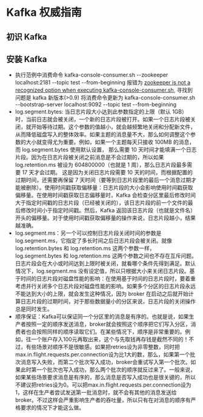 # Kafka 权威指南

## 初识 Kafka

## 安装 Kafka

* 执行范例中消费命令 kafka-console-consumer.sh --zookeeper localhost:2181 --topic test --from-beginning 报错为 [zookeeper is not a recognized option when executing kafka-console-consumer.sh](https://stackoverflow.com/a/53429129), 寻找到问题是 kafka 新版本(>0.9) 将消费命令更新为 kafka-console-consumer.sh --bootstrap-server localhost:9092 --topic test --from-beginning
* log.segment.bytes: 当日志片段大小达到此参数指定的上限（默认 1GB）时，当前日志就会被关闭，一个新的日志片段被打开。如果一个日志片段被关闭，就开始等待过期。这个参数的值越小，就会越频繁地关闭和分配新文件，从而降低磁盘写入的整体效率。如果主题的消息量不大，那么如何调整这个参数的大小就变得尤为重要。例如，如果一个主题每天只接收 100MB 的消息， 而 log.segment.bytes 使用默认设置， 那么需要 10 天时间才能填满一个日志片段。因为在日志片段被关闭之前消息是不会过期的，所以如果 log.retention.ms 被设为 604800000（也就是 1 周），那么日志片段最多需要 17 天才会过期。 这是因为关闭日志片段需要 10 天的时间，而根据配置的过期时间，还需要再保留 7 天时间（要等到日志片段里的最后一个消息过期才能被删除）。使用时间戳获取偏移量：日志片段的大小会影响使用时间戳获取偏移量。在使用时间戳获取日志偏移量时，Kafka 会检查分区里最后修改时间大于指定时间戳的日志片段（已经被关闭的），该日志片段的前一个文件的最后修改时间小于指定时间戳。然后，Kafka 返回该日志片段（也就是文件名）开头的偏移量。对于使用时间戳获取偏移量的操作来说，日志片段越小，结果越准确。
* log.segment.ms：另一个可以控制日志片段关闭时间的参数是 log.segment.ms，它指定了多长时间之后日志片段会被关闭。就像 log.retention.bytes 和 log.retention.ms 这两个参数一样，log.segment.bytes 和 log.retention.ms 这两个参数之间也不存在互斥问题。日志片段会在大小或时间达到上限时被关闭，就看哪个条件先得到满足。默认情况下，log.segment.ms 没有设定值，所以只根据大小来关闭日志片段。基于时间的日志片段对磁盘性能的影响：在使用基于时间的日志片段时，要着重考虑并行关闭多个日志片段对磁盘性能的影响。如果多个分区的日志片段永远不能达到大小的上限，就会发生这种情况，因为 broker 在启动之后就开始计算日志片段的过期时间，对于那些数据量小的分区来说，日志片段的关闭操作总是同时发生。
* 顺序保证：Kafka可以保证同一个分区里的消息是有序的。也就是说，如果生产者按照一定的顺序发送消息，broker就会按照这个顺序把它们写入分区，消费者也会按照同样的顺序读取它们。在某些情况下，顺序是非常重要的。例如，往一个账户存入100元再取出来，这个与先取钱再存钱是截然不同的！不过，有些场景对顺序不是很敏感。如果把retries设为非零整数，同时把max.in.flight.requests.per.connection设为比1大的数，那么，如果第一个批次消息写入失败，而第二个批次写入成功，broker会重试写入第一个批次。如果此时第一个批次也写入成功，那么两个批次的顺序就反过来了。一般来说，如果某些场景要求消息是有序的，那么消息是否写入成功也是很关键的，所以不建议把retries设为0。可以把max.in.flight.requests.per.connection设为1，这样在生产者尝试发送第一批消息时，就不会有其他的消息发送给broker。不过这样会严重影响生产者的吞吐量，所以只有在对消息的顺序有严格要求的情况下才能这么做。



